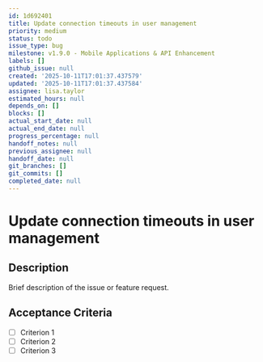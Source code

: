 ```yaml
---
id: 1d692401
title: Update connection timeouts in user management
priority: medium
status: todo
issue_type: bug
milestone: v1.9.0 - Mobile Applications & API Enhancement
labels: []
github_issue: null
created: '2025-10-11T17:01:37.437579'
updated: '2025-10-11T17:01:37.437584'
assignee: lisa.taylor
estimated_hours: null
depends_on: []
blocks: []
actual_start_date: null
actual_end_date: null
progress_percentage: null
handoff_notes: null
previous_assignee: null
handoff_date: null
git_branches: []
git_commits: []
completed_date: null
---
```


# Update connection timeouts in user management

## Description

Brief description of the issue or feature request.

## Acceptance Criteria

- [ ] Criterion 1
- [ ] Criterion 2
- [ ] Criterion 3